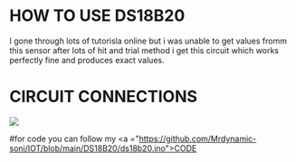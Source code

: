 # HOW TO USE DS18B20

I gone through lots of  tutorisla online but i was unable to get values fromm this sensor after lots of hit and trial method i get this circuit which works perfectly fine and produces exact values.

# CIRCUIT CONNECTIONS
 <img src ="https://github.com/Mrdynamic-soni/IOT/blob/main/DS18B20/DS18S20hookup.png">
 
 #for code you can follow my <a ="https://github.com/Mrdynamic-soni/IOT/blob/main/DS18B20/ds18b20.ino">CODE</a>
